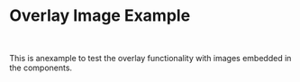 <h1>Overlay Image Example</h1>
<br>
<p>This is anexample to test the overlay functionality with images embedded in the components.</p>